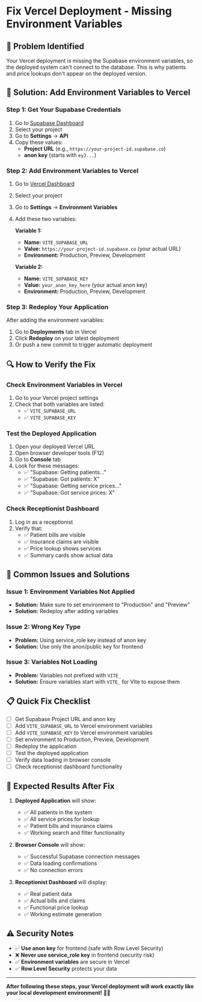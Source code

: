 # Fix Vercel Deployment - Missing Environment Variables

## 🚨 **Problem Identified**

Your Vercel deployment is missing the Supabase environment variables, so the deployed system can't connect to the database. This is why patients and price lookups don't appear on the deployed version.

## 🔧 **Solution: Add Environment Variables to Vercel**

### **Step 1: Get Your Supabase Credentials**

1. Go to [Supabase Dashboard](https://supabase.com/dashboard)
2. Select your project
3. Go to **Settings** → **API**
4. Copy these values:
   - **Project URL** (e.g., `https://your-project-id.supabase.co`)
   - **anon key** (starts with `eyJ...`)

### **Step 2: Add Environment Variables to Vercel**

1. Go to [Vercel Dashboard](https://vercel.com/dashboard)
2. Select your project
3. Go to **Settings** → **Environment Variables**
4. Add these two variables:

   **Variable 1:**
   - **Name:** `VITE_SUPABASE_URL`
   - **Value:** `https://your-project-id.supabase.co` (your actual URL)
   - **Environment:** Production, Preview, Development

   **Variable 2:**
   - **Name:** `VITE_SUPABASE_KEY`
   - **Value:** `your_anon_key_here` (your actual anon key)
   - **Environment:** Production, Preview, Development

### **Step 3: Redeploy Your Application**

After adding the environment variables:

1. Go to **Deployments** tab in Vercel
2. Click **Redeploy** on your latest deployment
3. Or push a new commit to trigger automatic deployment

## 🔍 **How to Verify the Fix**

### **Check Environment Variables in Vercel**
1. Go to your Vercel project settings
2. Check that both variables are listed:
   - ✅ `VITE_SUPABASE_URL`
   - ✅ `VITE_SUPABASE_KEY`

### **Test the Deployed Application**
1. Open your deployed Vercel URL
2. Open browser developer tools (F12)
3. Go to **Console** tab
4. Look for these messages:
   - ✅ "Supabase: Getting patients..."
   - ✅ "Supabase: Got patients: X"
   - ✅ "Supabase: Getting service prices..."
   - ✅ "Supabase: Got service prices: X"

### **Check Receptionist Dashboard**
1. Log in as a receptionist
2. Verify that:
   - ✅ Patient bills are visible
   - ✅ Insurance claims are visible
   - ✅ Price lookup shows services
   - ✅ Summary cards show actual data

## 🚨 **Common Issues and Solutions**

### **Issue 1: Environment Variables Not Applied**
- **Solution:** Make sure to set environment to "Production" and "Preview"
- **Solution:** Redeploy after adding variables

### **Issue 2: Wrong Key Type**
- **Problem:** Using service_role key instead of anon key
- **Solution:** Use only the anon/public key for frontend

### **Issue 3: Variables Not Loading**
- **Problem:** Variables not prefixed with `VITE_`
- **Solution:** Ensure variables start with `VITE_` for Vite to expose them

## 📋 **Quick Fix Checklist**

- [ ] Get Supabase Project URL and anon key
- [ ] Add `VITE_SUPABASE_URL` to Vercel environment variables
- [ ] Add `VITE_SUPABASE_KEY` to Vercel environment variables
- [ ] Set environment to Production, Preview, Development
- [ ] Redeploy the application
- [ ] Test the deployed application
- [ ] Verify data loading in browser console
- [ ] Check receptionist dashboard functionality

## 🎯 **Expected Results After Fix**

1. **Deployed Application** will show:
   - ✅ All patients in the system
   - ✅ All service prices for lookup
   - ✅ Patient bills and insurance claims
   - ✅ Working search and filter functionality

2. **Browser Console** will show:
   - ✅ Successful Supabase connection messages
   - ✅ Data loading confirmations
   - ✅ No connection errors

3. **Receptionist Dashboard** will display:
   - ✅ Real patient data
   - ✅ Actual bills and claims
   - ✅ Functional price lookup
   - ✅ Working estimate generation

## ⚠️ **Security Notes**

- ✅ **Use anon key** for frontend (safe with Row Level Security)
- ❌ **Never use service_role key** in frontend (security risk)
- ✅ **Environment variables** are secure in Vercel
- ✅ **Row Level Security** protects your data

---

**After following these steps, your Vercel deployment will work exactly like your local development environment!** 🚀✅
